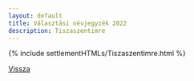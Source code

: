 ```yaml
---
layout: default
title: Választási névjegyzék 2022
description: Tiszaszentimre
---
```


{% include settlementHTMLs/Tiszaszentimre.html %}

[Vissza](./)